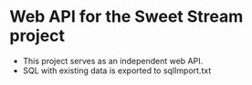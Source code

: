 # Web API for the Sweet Stream project

- This project serves as an independent web API.
- SQL with existing data is exported to sqlImport.txt
